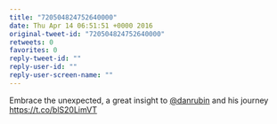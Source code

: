 ```yaml
---
title: "720504824752640000"
date: Thu Apr 14 06:51:51 +0000 2016
original-tweet-id: "720504824752640000"
retweets: 0
favorites: 0
reply-tweet-id: ""
reply-user-id: ""
reply-user-screen-name: ""
---
```

Embrace the unexpected, a great insight to <a href="https://twitter.com/danrubin">@danrubin</a> and his journey <a href="https://t.co/blS20LimVT">https://t.co/blS20LimVT</a>
